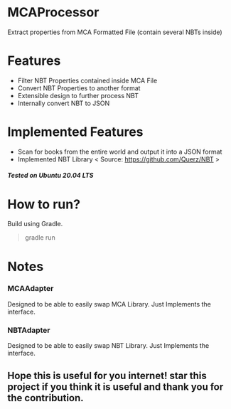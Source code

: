 # MCAProcessor
Extract properties from MCA Formatted File (contain several NBTs inside)

# Features
- Filter NBT Properties contained inside MCA File
- Convert NBT Properties to another format
- Extensible design to further process NBT
- Internally convert NBT to JSON

# Implemented Features
- Scan for books from the entire world and output it into a JSON format
- Implemented NBT Library < Source: https://github.com/Querz/NBT >

##### Tested on Ubuntu 20.04 LTS

# How to run?
Build using Gradle. 
> gradle run

# Notes
### MCAAdapter
Designed to be able to easily swap MCA Library.
Just Implements the interface.

### NBTAdapter
Designed to be able to easily swap NBT Library.
Just Implements the interface.

## Hope this is useful for you internet! star this project if you think it is useful and thank you for the contribution.

